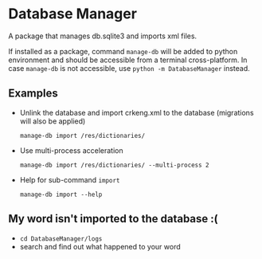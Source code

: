 # Database Manager

A package that manages db.sqlite3 and imports xml files.

If installed as a package, command `manage-db` will be added to python environment and should be accessible from a terminal cross-platform. In case `manage-db` is not accessible, use `python -m DatabaseManager` instead. 

## Examples

- Unlink the database and import crkeng.xml to the database (migrations will also be applied)

    `manage-db import /res/dictionaries/`
    
- Use multi-process acceleration

    `manage-db import /res/dictionaries/ --multi-process 2`
    
- Help for sub-command `import`

    `manage-db import --help`


## My word isn't imported to the database :(

- `cd DatabaseManager/logs`
- search and find out what happened to your word